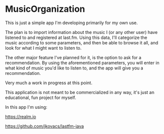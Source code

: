 # MusicOrganization

This is just a simple app I'm developing primarily for my own use.

The plan is to import information about the music I (or any other user) have listened to and registered at last.fm. Using this data, I'll categorize the music according to some parameters, and then be able to browse it all, and look for what I might want to listen to.

The other major feature I've planned for it, is the option to ask for a recommendation. By using the aforementioned parameters, you will enter in what kind of music you'd like to listen to, and the app will give you a recommendation.

Very much a work in progress at this point.

This application is not meant to be commercialized in any way, it's just an educational, fun project for myself. 

In this app I'm using:

https://realm.io

https://github.com/jkovacs/lastfm-java
